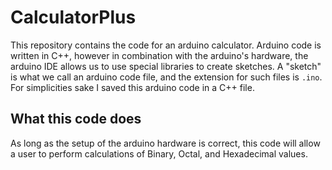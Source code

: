 # CalculatorPlus
This repository contains the code for an arduino calculator. Arduino code is written in C++, however in combination with the arduino's hardware, the arduino IDE allows us to use special libraries to create sketches. A "sketch" is what we call an arduino code file, and the extension for such files is `.ino`. For simplicities sake I saved this arduino code in a C++ file.

## What this code does
As long as the setup of the arduino hardware is correct, this code will allow a user to perform calculations of Binary, Octal, and Hexadecimal values.

